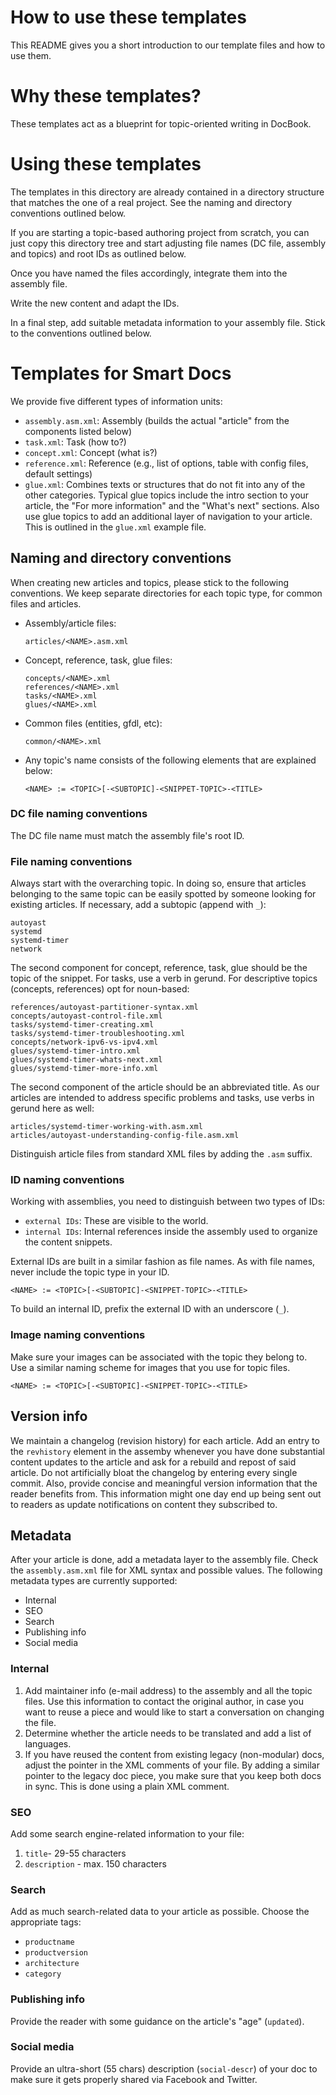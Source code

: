 # How to use these templates

This README gives you a short introduction to our template files and how to use them.


# Why these templates?

These templates act as a blueprint for topic-oriented writing in DocBook.


# Using these templates

The templates in this directory are already contained in a directory structure that matches the 
one of a real project. See the naming and directory conventions outlined below.

If you are starting a topic-based authoring project from scratch, you can just copy this directory 
tree and start adjusting file names (DC file, assembly and topics) and root IDs as outlined below.

Once you have named the files accordingly, integrate them into the assembly file.

Write the new content and adapt the IDs.

In a final step, add suitable metadata information to your assembly file. Stick to the 
conventions outlined below.


# Templates for Smart Docs

We provide five different types of information units:

* `assembly.asm.xml`: Assembly (builds the actual "article" from the components listed below)
* `task.xml`: Task (how to?)
* `concept.xml`: Concept (what is?)
* `reference.xml`: Reference (e.g., list of options, table with config files, default settings)
* `glue.xml`: Combines texts or structures that do not fit into any of the other categories. 
Typical glue topics include the intro section to your article, the "For more information" and the 
"What's next" sections. Also use glue topics to add an additional layer of navigation to your 
article. This is outlined in the `glue.xml` example file.


## Naming and directory conventions

When creating new articles and topics, please stick to the following conventions. We keep separate 
directories for each topic type, for common files and articles.

* Assembly/article files:

      articles/<NAME>.asm.xml

* Concept, reference, task, glue files:

      concepts/<NAME>.xml
      references/<NAME>.xml
      tasks/<NAME>.xml
      glues/<NAME>.xml

* Common files (entities, gfdl, etc):

      common/<NAME>.xml

* Any topic's name consists of the following elements that are explained below:

      <NAME> := <TOPIC>[-<SUBTOPIC]-<SNIPPET-TOPIC>-<TITLE>

### DC file naming conventions

The DC file name must match the assembly file's root ID.

### File naming conventions

Always start with the overarching topic. In doing so, ensure that articles belonging to the same topic can be easily spotted by someone looking for existing articles. If necessary, add a subtopic (append with `_`):

```
autoyast
systemd
systemd-timer
network
```

The second component for concept, reference, task, glue should be the topic of the snippet. For tasks, use a verb in gerund. For descriptive topics (concepts, references) opt for noun-based:

```
references/autoyast-partitioner-syntax.xml
concepts/autoyast-control-file.xml
tasks/systemd-timer-creating.xml
tasks/systemd-timer-troubleshooting.xml
concepts/network-ipv6-vs-ipv4.xml
glues/systemd-timer-intro.xml
glues/systemd-timer-whats-next.xml
glues/systemd-timer-more-info.xml
```

The second component of the article should be an abbreviated title. As our articles are intended to address specific problems and tasks, use verbs in gerund here as well:

```
articles/systemd-timer-working-with.asm.xml
articles/autoyast-understanding-config-file.asm.xml
```

Distinguish article files from standard XML files by adding the `.asm` suffix.


### ID naming conventions

Working with assemblies, you need to distinguish between two types of IDs:

* `external IDs`: These are visible to the world.
* `internal IDs`: Internal references inside the assembly used to organize the content snippets.

External IDs are built in a similar fashion as file names. As with file names, never include the 
topic type in your ID.

```
<NAME> := <TOPIC>[-<SUBTOPIC]-<SNIPPET-TOPIC>-<TITLE>
```

To build an internal ID, prefix the external ID with an underscore (`_`).


### Image naming conventions

Make sure your images can be associated with the topic they belong to. Use a similar naming scheme 
for images that you use for topic files.


```
<NAME> := <TOPIC>[-<SUBTOPIC]-<SNIPPET-TOPIC>-<TITLE>
```

## Version info

We maintain a changelog (revision history) for each article. Add an entry to the
`revhistory` element in the assemby whenever you have done substantial content updates
to the article and ask for a rebuild and repost of said article. Do not
artificially bloat the changelog by entering every single commit. Also, provide concise and 
meaningful version information that the reader benefits from. This information might one day end up 
being sent out to readers as update notifications on content they subscribed to.

## Metadata

After your article is done, add a metadata layer to the assembly file. Check the `assembly.asm.xml`
file for XML syntax and possible values. The following metadata types are currently supported:

* Internal
* SEO
* Search
* Publishing info
* Social media

### Internal 

1. Add maintainer info (e-mail address) to the assembly and all the topic files. Use this information to contact the original author, in case you want to reuse a piece and would like to start a conversation on changing the file.
1. Determine whether the article needs to be translated and add a list of languages.
1. If you have reused the content from existing legacy (non-modular) docs, adjust the pointer in the 
XML comments of your file. By adding a similar pointer to the legacy doc piece, you make sure that 
you keep both docs in sync. This is done using a plain XML comment.

### SEO

Add some search engine-related information to your file:

1. `title`- 29-55 characters
1. `description` - max. 150 characters

### Search

Add as much search-related data to your article as possible. Choose the appropriate tags:

* `productname`
* `productversion`
* `architecture`
* `category`

### Publishing info

Provide the reader with some guidance on the article's "age" (`updated`).

### Social media

Provide an ultra-short (55 chars) description (`social-descr`) of your doc to make sure it 
gets properly shared via Facebook and Twitter.
